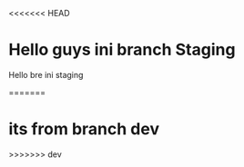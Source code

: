 <<<<<<< HEAD
<h1>Hello guys ini branch Staging</h1>
<p>Hello bre ini staging</p>
=======
<h1> its from branch dev</h1>
>>>>>>> dev
